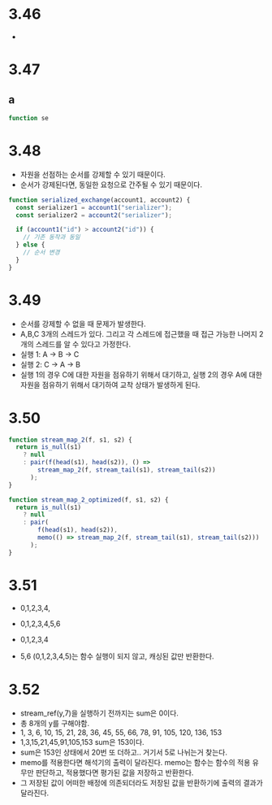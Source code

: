 # 3.46

-

# 3.47

## a

```js
function se
```

# 3.48

- 자원을 선점하는 순서를 강제할 수 있기 때문이다.
- 순서가 강제된다면, 동일한 요청으로 간주될 수 있기 때문이다.

```js
function serialized_exchange(account1, account2) {
  const serializer1 = account1("serializer");
  const serializer2 = account2("serializer");

  if (account1("id") > account2("id")) {
    // 기존 동작과 동일
  } else {
    // 순서 변경
  }
}
```

# 3.49

- 순서를 강제할 수 없을 때 문제가 발생한다.
- A,B,C 3개의 스레드가 있다. 그리고 각 스레드에 접근했을 때 접근 가능한 나머지 2개의 스레드를 알 수 있다고 가정한다.
- 실행 1: A -> B -> C
- 실행 2: C -> A -> B
- 실행 1의 경우 C에 대한 자원을 점유하기 위해서 대기하고, 실행 2의 경우 A에 대한 자원을 점유하기 위해서 대기하여 교착 상태가 발생하게 된다.

# 3.50

```js
function stream_map_2(f, s1, s2) {
  return is_null(s1)
    ? null
    : pair(f(head(s1), head(s2)), () =>
        stream_map_2(f, stream_tail(s1), stream_tail(s2))
      );
}
```

```js
function stream_map_2_optimized(f, s1, s2) {
  return is_null(s1)
    ? null
    : pair(
        f(head(s1), head(s2)),
        memo(() => stream_map_2(f, stream_tail(s1), stream_tail(s2)))
      );
}
```

# 3.51

- 0,1,2,3,4,
- 0,1,2,3,4,5,6

- 0,1,2,3,4
- 5,6 (0,1,2,3,4,5)는 함수 실행이 되지 않고, 캐싱된 값만 반환한다.

# 3.52

- stream_ref(y,7)을 실행하기 전까지는 sum은 0이다.
- 총 8개의 y를 구해야함.
- 1, 3, 6, 10, 15, 21, 28, 36, 45, 55, 66, 78, 91, 105, 120, 136, 153
- 1,3,15,21,45,91,105,153 sum은 153이다.
- sum은 153인 상태에서 20번 또 더하고.. 거기서 5로 나뉘는거 찾는다.
- memo를 적용한다면 해석기의 출력이 달라진다. memo는 함수는 함수의 적용 유무만 판단하고, 적용했다면 평가된 값을 저장하고 반환한다.
- 그 저장된 값이 어떠한 배정에 의존되더라도 저장된 값을 반환하기에 출력의 결과가 달라진다.
